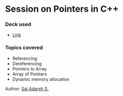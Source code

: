 # Session on Pointers in C++

### Deck used
* [Link](https://docs.google.com/presentation/d/1taRrvskU3cXsvV65C2b1jEq9jCnFgV_xn5ZzvO6wnuk/edit?usp=sharing)

### Topics covered
* Referencing
* Dereferencing
* Pointers to Array
* Array of Pointers
* Dynamic memory allocation

Author: [Sai Adarsh S.](https://www.linkedin.com/in/sai-adarsh)
